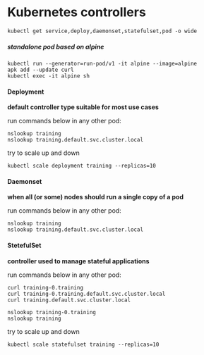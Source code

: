 # Kubernetes controllers

```
kubectl get service,deploy,daemonset,statefulset,pod -o wide
```

##### standalone pod based on alpine

```
kubectl run --generator=run-pod/v1 -it alpine --image=alpine
apk add --update curl
kubectl exec -it alpine sh
```

#### Deployment
**default controller type suitable for most use cases**

run commands below in any other pod:
```
nslookup training
nslookup training.default.svc.cluster.local
```

try to scale up and down
```
kubectl scale deployment training --replicas=10
```

#### Daemonset
**when all (or some) nodes should run a single copy of a pod**

run commands below in any other pod:
```
nslookup training
nslookup training.default.svc.cluster.local
```

#### StetefulSet
**controller used to manage stateful applications**

run commands below in any other pod:
```
curl training-0.training
curl training-0.training.default.svc.cluster.local
curl training.default.svc.cluster.local
```
```
nslookup training-0.training
nslookup training
```
try to scale up and down
```
kubectl scale statefulset training --replicas=10
```
